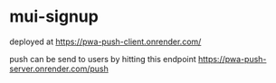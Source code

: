 # mui-signup

deployed at https://pwa-push-client.onrender.com/

push can be send to users by hitting this endpoint 
https://pwa-push-server.onrender.com/push
